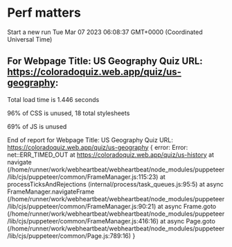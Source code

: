 # Perf matters


Start a new run
Tue Mar 07 2023 06:08:37 GMT+0000 (Coordinated Universal Time)








## For Webpage Title: US Geography Quiz URL: https://coloradoquiz.web.app/quiz/us-geography: 


Total load time is 1.446 seconds


96% of CSS is unused, 18 total stylesheets


69% of JS is unused


End of report for Webpage Title: US Geography Quiz URL: https://coloradoquiz.web.app/quiz/us-geography
{
  error: Error: net::ERR_TIMED_OUT at https://coloradoquiz.web.app/quiz/us-history
      at navigate (/home/runner/work/webheartbeat/webheartbeat/node_modules/puppeteer/lib/cjs/puppeteer/common/FrameManager.js:115:23)
      at processTicksAndRejections (internal/process/task_queues.js:95:5)
      at async FrameManager.navigateFrame (/home/runner/work/webheartbeat/webheartbeat/node_modules/puppeteer/lib/cjs/puppeteer/common/FrameManager.js:90:21)
      at async Frame.goto (/home/runner/work/webheartbeat/webheartbeat/node_modules/puppeteer/lib/cjs/puppeteer/common/FrameManager.js:416:16)
      at async Page.goto (/home/runner/work/webheartbeat/webheartbeat/node_modules/puppeteer/lib/cjs/puppeteer/common/Page.js:789:16)
}




